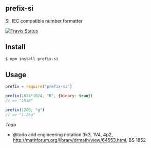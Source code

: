## prefix-si

SI, IEC compatible number formatter

<a href="https://travis-ci.org/mleko/js-prefix-si"><img alt="Travis Status" src="https://travis-ci.org/mleko/js-prefix-si.svg?branch=master&label=travis&style=flat"></a>

## Install

```bash
$ npm install prefix-si
```

## Usage

```js
prefix = require('prefix-si')

prefix(1024*1024, "B", {binary: true})
// => "1MiB"

prefix(1200, "g")
// => "1.2kg"
```


_Todo_

- @todo add engineering notation 3k3, 1V4, 4p2, http://mathforum.org/library/drmath/view/64553.html, BS 1852
